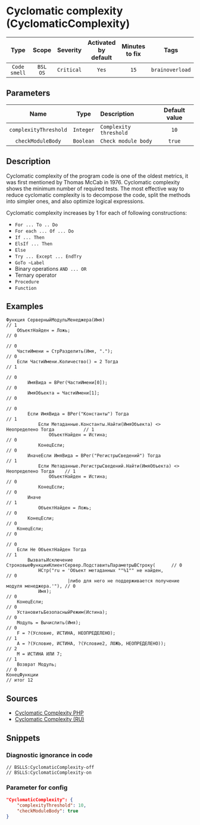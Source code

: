 # Cyclomatic complexity (CyclomaticComplexity)

| Type | Scope | Severity | Activated<br/>by default | Minutes<br/>to fix | Tags |
| :-: | :-: | :-: | :-: | :-: | :-: |
| `Code smell` | `BSL`<br/>`OS` | `Critical` | `Yes` | `15` | `brainoverload` |

## Parameters 

| Name | Type | Description | Default value |
| :-: | :-: | :-- | :-: |
| `complexityThreshold` | `Integer` | ```Complexity threshold``` | ```10``` |
| `checkModuleBody` | `Boolean` | ```Check module body``` | ```true``` |

<!-- Блоки выше заполняются автоматически, не трогать -->
## Description

<!-- Описание диагностики заполняется вручную. Необходимо понятным языком описать смысл и схему работу -->

Cyclomatic complexity of the program code is one of the oldest metrics, it was first mentioned by Thomas McCab in 1976.
 Cyclomatic complexity shows the minimum number of required tests. The most effective way to reduce cyclomatic complexity is to decompose the code, split the methods into simpler ones, and also optimize logical expressions.

Cyclomatic complexity increases by 1 for each of following constructions:

- `For ... To .. Do`
- `For each ... Of ... Do`
- `If ... Then`
- `ElsIf ... Then`
- `Else`
- `Try ... Except ... EndTry`
- `GoTo ~Label`
- Binary operations `AND ... OR`
- Ternary operator
- `Procedure`
- `Function`

## Examples

<!-- В данном разделе приводятся примеры, на которые диагностика срабатывает, а также можно привести пример, как можно исправить ситуацию -->

```bsl
Функция СерверныйМодульМенеджера(Имя)                                                   // 1
	ОбъектНайден = Ложь;                                                                // 0
                                                                                        // 0
	ЧастиИмени = СтрРазделить(Имя, ".");                                                // 0
	Если ЧастиИмени.Количество() = 2 Тогда                                              // 1
                                                                                        // 0
		ИмяВида = ВРег(ЧастиИмени[0]);                                                  // 0
		ИмяОбъекта = ЧастиИмени[1];                                                     // 0
                                                                                        // 0
		Если ИмяВида = ВРег("Константы") Тогда                                          // 1
			Если Метаданные.Константы.Найти(ИмяОбъекта) <> Неопределено Тогда           // 1
				ОбъектНайден = Истина;                                                  // 0
			КонецЕсли;                                                                  // 0
		ИначеЕсли ИмяВида = ВРег("РегистрыСведений") Тогда                              // 1
			Если Метаданные.РегистрыСведений.Найти(ИмяОбъекта) <> Неопределено Тогда    // 1
				ОбъектНайден = Истина;                                                  // 0
			КонецЕсли;                                                                  // 0
		Иначе                                                                           // 1
			ОбъектНайден = Ложь;                                                        // 0
		КонецЕсли;                                                                      // 0
	КонецЕсли;                                                                          // 0
                                                                                        // 0
	Если Не ОбъектНайден Тогда                                                          // 1
		ВызватьИсключение СтроковыеФункцииКлиентСервер.ПодставитьПараметрыВСтроку(      // 0
			НСтр("ru = 'Объект метаданных ""%1"" не найден,                             // 0
			           |либо для него не поддерживается получение модуля менеджера.'"), // 0
			Имя);                                                                       // 0
	КонецЕсли;                                                                          // 0
	УстановитьБезопасныйРежим(Истина);                                                  // 0
	Модуль = Вычислить(Имя);                                                            // 0
	F = ?(Условие, ИСТИНА, НЕОПРЕДЕЛЕНО);                                               // 1
	А = ?(Условие, ИСТИНА, ?(Условие2, ЛОЖЬ, НЕОПРЕДЕЛЕНО));                            // 2
	M = ИСТИНА ИЛИ 7;                                                                   // 1
	Возврат Модуль;                                                                     // 0
КонецФункции                                                                            // итог 12
```

## Sources

<!-- Необходимо указывать ссылки на все источники, из которых почерпнута информация для создания диагностики -->

<!-- Примеры источников

* Источник: [Стандарт: Тексты модулей](https://its.1c.ru/db/v8std#content:456:hdoc)
* Полезная информаця: [Отказ от использования модальных окон](https://its.1c.ru/db/metod8dev#content:5272:hdoc)
* Источник: [Cognitive complexity, ver. 1.4](https://www.sonarsource.com/docs/CognitiveComplexity.pdf) -->

- [Cyclomatic Complexity PHP](https://pdepend.org/documentation/software-metrics/cyclomatic-complexity.html)
- [Cyclomatic Complexity (RU)](https://ru.wikipedia.org/wiki/%D0%A6%D0%B8%D0%BA%D0%BB%D0%BE%D0%BC%D0%B0%D1%82%D0%B8%D1%87%D0%B5%D1%81%D0%BA%D0%B0%D1%8F_%D1%81%D0%BB%D0%BE%D0%B6%D0%BD%D0%BE%D1%81%D1%82%D1%8C)

## Snippets

<!-- Блоки ниже заполняются автоматически, не трогать -->
### Diagnostic ignorance in code

```bsl
// BSLLS:CyclomaticComplexity-off
// BSLLS:CyclomaticComplexity-on
```

### Parameter for config

```json
"CyclomaticComplexity": {
    "complexityThreshold": 10,
    "checkModuleBody": true
}
```
